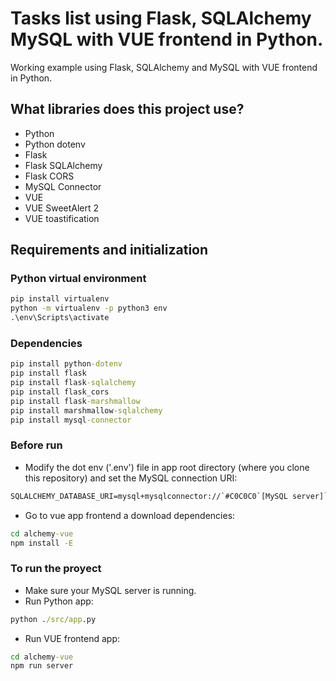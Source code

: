 # Tasks list using Flask, SQLAlchemy MySQL with VUE frontend in Python.
Working example using Flask, SQLAlchemy and MySQL with VUE frontend in Python.

## What libraries does this project use?
- Python
- Python dotenv
- Flask
- Flask SQLAlchemy
- Flask CORS
- MySQL Connector
- VUE
- VUE SweetAlert 2
- VUE toastification


## Requirements and initialization


### Python virtual environment
```cmd
pip install virtualenv
python -m virtualenv -p python3 env
.\env\Scripts\activate
```

### Dependencies
```cmd
pip install python-dotenv
pip install flask
pip install flask-sqlalchemy
pip install flask_cors
pip install flask-marshmallow
pip install marshmallow-sqlalchemy
pip install mysql-connector
```

### Before run
- Modify the dot env ('.env') file in app root directory (where you clone this repository) and set the MySQL connection URI:
```cmd
SQLALCHEMY_DATABASE_URI=mysql+mysqlconnector://`#C0C0C0`[MySQL server]`#1f2328`:3306/`#C0C0C0`[database]`#1f2328
```
- Go to vue app frontend a download dependencies:
```cmd
cd alchemy-vue
npm install -E
```

### To run the proyect
- Make sure your MySQL server is running.
- Run Python app:
```cmd
python ./src/app.py
```
- Run VUE frontend app:
```cmd
cd alchemy-vue
npm run server
```
